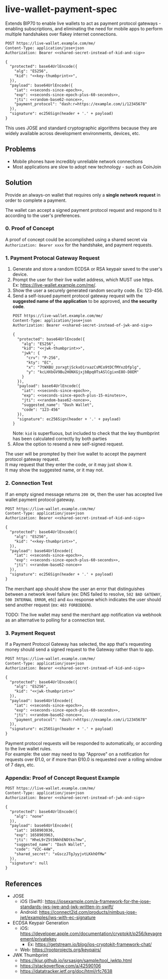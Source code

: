 # live-wallet-payment-spec

Extends BIP70 to enable live wallets to act as payment protocol gateways - enabling subscriptions, and eliminating the need for mobile apps to perform multiple handshakes over flakey internet connections.

```txt
POST https://live-wallet.example.com/me/
Content-Type: application/jose+json
Authorization: Bearer <<shared-secret-instead-of-kid-and-sig>>

{
  "protected": base64UrlEncode({
    "alg": "ES256",
    "kid": "<<key-thumbprint>>",
  }),
  "payload": base64UrlEncode({
    "iat": <<seconds-since-epoch>>,
    "exp": <<seconds-since-epoch-plus-60-seconds>>,
    "jti": <<random-base62-nonce>>,
    "payment_protocol": "dash:r=https://example.com/i/12345678"
  }),
  "signature": ec256Sign(header + '.' + payload)
}
```

This uses JOSE and standard cryptographic algorithms because they are widely available across development environments, devices, etc.

## Problems

- Mobile phones have incredibly unreliable network connections
- Most applications are slow to adopt new technology - such as CoinJoin

## Solution

Provide an always-on wallet that requires only a **single network request** in order to complete a payment.

The wallet can accept a signed payment protocol request and respond to it according to the user's preferences.

### 0. Proof of Concept

A proof of concept could be accomplished using a shared secret via `Authorization: Bearer xxxx` for the handshake, and payment requests.

### 1. Payment Protocal Gateway Request

1. Generate and store a random ECDSA or RSA keypair saved to the user's device.
2. Prompt the user for their live wallet address, which MUST use https. \
   Ex: <https://live-wallet.example.com/me/>.
3. Show the user a securely generated random security code. Ex: 123-456.
3. Send a self-issued payment protocol gateway request with the **suggested name of the application** to be approved, and **the security code**.
   ```txt
   POST https://live-wallet.example.com/me/
   Content-Type: application/jose+json
   Authorization: Bearer <<shared-secret-instead-of-jwk-and-sig>>

   {
     "protected": base64UrlEncode({
       "alg": "ES256",
       "kid": "<<jwk-thumbprint>>",
       "jwk": {
         "crv": "P-256",
         "kty": "EC",
         "x": "7tWXBU_zorxgtjSckxO1rxazCsMCo9tDCfMYxzDfplg",
         "y": "kcLHXbGV9Bu2HONXGjxjbBpq0TsASlCgixnE8O-D8EM"
       }
     }),
     "payload": base64UrlEncode({
       "iat": <<seconds-since-epoch>>,
       "exp": <<seconds-since-epoch-plus-15-minutes>>,
       "jti": <<random-base62-nonce>>,
       "suggested_name": "Dash Wallet",
       "code": "123-456"
     }),
     "signature": ec256Sign(header + '.' + payload)
   }
   ```
   Note: `kid` is superfluous, but included to check that the key thumbprint has been calculated correctly
   by both parties
4. Allow the option to resend a new self-signed request.

The user will be prompted by their live wallet to accept the payment protocol gateway request. \
It may request that they enter the code, or it may just show it. \
It may show the suggested name, or it may not.

### 2. Connection Test

If an empty signed message returns `200 OK`, then the user has accepted live wallet payment protocol gateway.

```txt
POST https://live-wallet.example.com/me/
Content-Type: application/jose+json
Authorization: Bearer <<shared-secret-instead-of-kid-and-sig>>

{
  "protected": base64UrlEncode({
    "alg": "ES256",
    "kid": "<<key-thumbprint>>",
  }),
  "payload": base64UrlEncode({
    "iat": <<seconds-since-epoch>>,
    "exp": <<seconds-since-epoch-plus-60-seconds>>,
    "jti": <<random-base62-nonce>>
  }),
  "signature": ec256Sign(header + '.' + payload)
}
```

The merchant app should show the user an error that distinguishes between a network level failure (ex: DNS failed to resolve, `502 BAD GATEWAY`, `500 INTERNAL ERROR`, etc) and `4xx` response which indicates the user should send another request (ex: `403 FORBIDDEN`).

TODO: The live wallet may send the merchant app notification via webhook as an alternative to polling for a connection test.

### 3. Payment Request

If a Payment Protocol Gateway has selected, the app that's requesting money should send a signed request to the Gateway
rather than to app.

```txt
POST https://live-wallet.example.com/me/
Content-Type: application/jose+json
Authorization: Bearer <<shared-secret-instead-of-kid-and-sig>>

{
  "protected": base64UrlEncode({
    "alg": "ES256",
    "kid": "<<jwk-thumbprint>>"
  }),
  "payload": base64UrlEncode({
    "iat": <<seconds-since-epoch>>,
    "exp": <<seconds-since-epoch-plus-60-seconds>>,
    "jti": <<random-base62-nonce>>,
    "payment_protocol": "dash:r=https://example.com/i/12345678"
  }),
  "signature": ec256Sign(header + '.' + payload)
}
```

Payment protocol requests will be responded to automatically, or according to the live wallet rules. \
For example: the user may need to tap "Approve" on a notification for requests over Đ1.0, or if more than Đ10.0 is requested over a rolling window of 7 days, etc.

### Appendix: Proof of Concept Request Example

```txt
POST https://live-wallet.example.com/me/
Content-Type: application/jose+json
Authorization: Bearer <<shared-secret-instead-of-jwk-and-sig>>

{
  "protected": base64UrlEncode({
    "alg": "none"
  }),
  "payload": base64UrlEncode({
    "iat": 1658903036,
    "exp": 1658903963,
    "jti": "HheL9rZ5t5NkhENOtks7mw",
    "suggested_name": "Dash Wallet",
    "code": "V2C-44W",
    "shared_secret": "xGsczJTgJyyjvtLKkhOfMw"
  }),
  "signature": null
}
```

## References

- JOSE
  - iOS (Swift): https://iosexample.com/a-framework-for-the-jose-standards-jws-jwe-and-jwk-written-in-swift/
  - Android: https://connect2id.com/products/nimbus-jose-jwt/examples/jws-with-ec-signature
- ECDSA Keypair Generation
  - iOS: https://developer.apple.com/documentation/cryptokit/p256/keyagreement/privatekey
    - Ex: https://getstream.io/blog/ios-cryptokit-framework-chat/
  - Web: https://rootprojects.org/keypairs/
- JWK Thumbprint
  - https://kjur.github.io/jsrsasign/sample/tool_jwktp.html
  - https://stackoverflow.com/a/42590106
  - https://datatracker.ietf.org/doc/html/rfc7638
